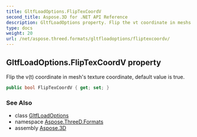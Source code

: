 ```yaml
---
title: GltfLoadOptions.FlipTexCoordV
second_title: Aspose.3D for .NET API Reference
description: GltfLoadOptions property. Flip the vt coordinate in meshs texture coordinate default value is true
type: docs
weight: 20
url: /net/aspose.threed.formats/gltfloadoptions/fliptexcoordv/
---
```

## GltfLoadOptions.FlipTexCoordV property

Flip the v(t) coordinate in mesh's texture coordinate, default value is true.

```csharp
public bool FlipTexCoordV { get; set; }
```

### See Also

* class [GltfLoadOptions](../)
* namespace [Aspose.ThreeD.Formats](../../gltfloadoptions/)
* assembly [Aspose.3D](../../../)


